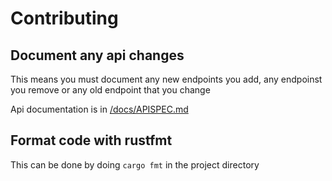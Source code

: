 # Contributing

## Document any api changes
This means you must document any new endpoints you add, any endpoinst you remove or any old endpoint that you change

Api documentation is in [/docs/APISPEC.md](/docs/APISPEC.md)
## Format code with rustfmt
This can be done by doing `cargo fmt` in the project directory
